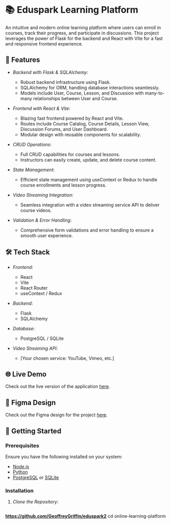 # 📚 Eduspark Learning Platform

An intuitive and modern online learning platform where users can enroll in courses, track their progress, and participate in discussions. This project leverages the power of Flask for the backend and React with Vite for a fast and responsive frontend experience.

## 🚀 Features

- *Backend with Flask & SQLAlchemy*: 
  - Robust backend infrastructure using Flask.
  - SQLAlchemy for ORM, handling database interactions seamlessly.
  - Models include User, Course, Lesson, and Discussion with many-to-many relationships between User and Course.
  
- *Frontend with React & Vite*:
  - Blazing fast frontend powered by React and Vite.
  - Routes include Course Catalog, Course Details, Lesson View, Discussion Forums, and User Dashboard.
  - Modular design with reusable components for scalability.

- *CRUD Operations*:
  - Full CRUD capabilities for courses and lessons.
  - Instructors can easily create, update, and delete course content.

- *State Management*:
  - Efficient state management using useContext or Redux to handle course enrollments and lesson progress.

- *Video Streaming Integration*:
  - Seamless integration with a video streaming service API to deliver course videos.

- *Validation & Error Handling*:
  - Comprehensive form validations and error handling to ensure a smooth user experience.

## 🛠️ Tech Stack

- *Frontend*:
  - React
  - Vite
  - React Router
  - useContext / Redux

- *Backend*:
  - Flask
  - SQLAlchemy

- *Database*:
  - PostgreSQL / SQLite

- *Video Streaming API*:
  - [Your chosen service: YouTube, Vimeo, etc.]

## 🌐 Live Demo

Check out the live version of the application [here](https://online-learning-platform-two.vercel.app/).

## 🎨 Figma Design

Check out the Figma design for the project [here](https://www.figma.com/design/9kYF7xnk1NaKjsPKxjb5AT/Online-Learning-Platform?node-id=34-2&t=H7x9JgPFpMdssC7U-0).

## 🏁 Getting Started

### Prerequisites

Ensure you have the following installed on your system:

- [Node.js](https://nodejs.org/)
- [Python](https://www.python.org/)
- [PostgreSQL](https://www.postgresql.org/) or [SQLite](https://www.sqlite.org/)

### Installation

1. *Clone the Repository*:
   ```bash
 **https://github.com/GeoffreyGriffin/eduspark2**
   cd online-learning-platform
